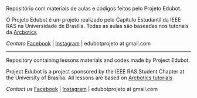 Repositório com materiais de aulas e códigos feitos pelo Projeto Edubot.

O Projeto Edubot é um projeto realizado pelo Capítulo Estudantil da IEEE RAS na Universidade de Brasília. 
Todas as aulas são baseadas nos tutoriais da [Arcbotics](http://arcbotics.com/products/sparki/start/)

*Contato* [Facebook](https://www.facebook.com/ieee.ras.unb) | [Instagram](https://www.instagram.com/projetoedubot/) | edubotprojeto at gmail.com

---
Repository containing lessons materials and codes made by Project Edubot.

Project Edubot is a project sponsored by the IEEE RAS Student Chapter at the University of Brasília. 
All lessons are based on [Arcbotics tutorials](http://arcbotics.com/products/sparki/start/)

*Contact us* [Facebook](https://www.facebook.com/ieee.ras.unb) | [Instagram](https://www.instagram.com/projetoedubot/) | edubotprojeto at gmail.com
